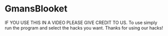 # GmansBlooket
IF YOU USE THIS IN A VIDEO PLEASE GIVE CREDIT TO US.
To use simply run the program and select the hacks you want.
Thanks for using our hacks!
